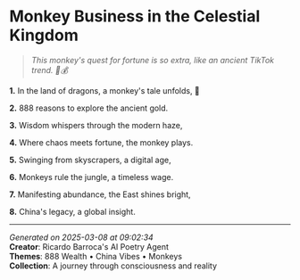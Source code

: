 # Monkey Business in the Celestial Kingdom

> *This monkey's quest for fortune is so extra, like an ancient TikTok trend. 🐒💰*

**1.** In the land of dragons, a monkey's tale unfolds, 🐒


**2.** 888 reasons to explore the ancient gold.


**3.** Wisdom whispers through the modern haze,


**4.** Where chaos meets fortune, the monkey plays.


**5.** Swinging from skyscrapers, a digital age,


**6.** Monkeys rule the jungle, a timeless wage.


**7.** Manifesting abundance, the East shines bright,


**8.** China's legacy, a global insight.



---

*Generated on 2025-03-08 at 09:02:34*  
**Creator**: Ricardo Barroca's AI Poetry Agent  
**Themes**: 888 Wealth • China Vibes • Monkeys  
**Collection**: A journey through consciousness and reality